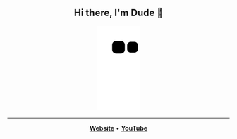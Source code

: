 <h2 align="center">Hi there, I'm Dude 👋</h2>

 
<div align="center">
 
![Metrics](https://raw.githubusercontent.com/DevEvil99/DevEvil99/output/github-contribution-grid-snake.svg)
 
</div>

<hr/>

 <p align="center">
  <a href="https://dude0002.github.io/"><strong>Website</strong></a> •
  <a href="https://youtube.com/@dude0002"><strong>YouTube</strong></a>
</p>
